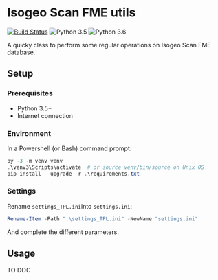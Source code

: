 # Isogeo Scan FME utils

[![Build Status](https://travis-ci.org/Guts/isogeo-scanfme-utils.svg?branch=master)](https://travis-ci.org/Guts/isogeo-scanfme-utils) ![Python 3.5](https://img.shields.io/badge/python-3.5-blue.svg) ![Python 3.6](https://img.shields.io/badge/python-3.6-blue.svg)

A quicky class to perform some regular operations on Isogeo Scan FME database.

## Setup

### Prerequisites

* Python 3.5+
* Internet connection

### Environment

In a Powershell (or Bash) command prompt:

```powershell
py -3 -m venv venv
.\venv3\Scripts\activate  # or source venv/bin/source on Unix OS
pip install --upgrade -r .\requirements.txt
```

### Settings

Rename `settings_TPL.ini`into `settings.ini`:

```powershell
Rename-Item -Path ".\settings_TPL.ini" -NewName "settings.ini"
```

And complete the different parameters.

## Usage

TO DOC
